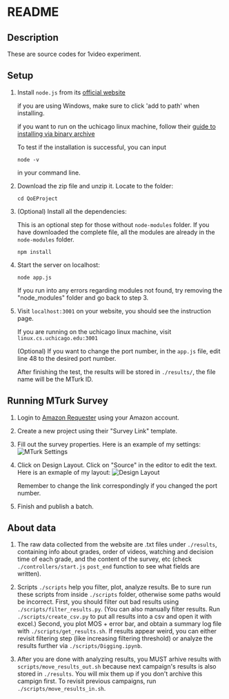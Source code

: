 
# README

## Description

These are source codes for 1video experiment.

## Setup

1. Install `node.js` from its [official website](https://nodejs.org/en/download/)

   if you are using Windows, make sure to click 'add to path' when installing.

   if you want to run on the uchicago linux machine, follow their [guide to installing via binary archive](https://github.com/nodejs/help/wiki/Installation)

   To test if the installation is successful, you can input 

   ```shell
   node -v
   ```

   in your command line.

2. Download the zip file and unzip  it. Locate to the folder:

   ```shell
   cd QoEProject
   ```

3. (Optional) Install all the dependencies:

   This is an optional step for those without `node-modules` folder. If you have downloaded the complete file, all the modules are already in the `node-modules` folder.

   ```shell
   npm install
   ```

4. Start the server on localhost:

   ```shell
   node app.js
   ```

   If you run into any errors regarding modules not found, try removing the "node_modules" folder and go back to step 3.

5. Visit `localhost:3001` on your website, you should see the instruction page.

   If you are running on the uchicago linux machine, visit `linux.cs.uchicago.edu:3001`

   (Optional) If you want to change the port number, in the `app.js` file, edit line 48 to the desired port number.

   After finishing the test, the results will be stored in `./results/`, the file name will be the MTurk ID.

## Running MTurk Survey

1. Login to [Amazon Requester](https://requester.mturk.com/begin_signin) using your Amazon account.

2. Create a new project using their "Survey Link" template.

3. Fill out the survey properties. Here is an example of my settings:
   ![MTurk Settings](https://github.com/sheric98/QoEProject/blob/master/static/MTurk_Settings.png)

4. Click on Design Layout. Click on "Source" in the editor to edit the text.
   Here is an exmaple of my layout:
   ![Design Layout](https://github.com/sheric98/QoEProject/blob/master/static/Design_Layout.png)

   Remember to change the link correspondingly if you changed the port number.

5. Finish and publish a batch.


## About data

1. The raw data collected from the website are .txt files under `./results`, containing info about grades, order of videos, watching and decision time of each grade, and the content of the survey, etc (check `./controllers/start.js` `post_end` function to see what fields are written). 

2. Scripts `./scripts` help you filter, plot, analyze results. Be to sure run these scripts from inside `./scripts` folder, otherwise some paths would be incorrect. First, you should filter out bad results using `./scripts/filter_results.py`. (You can also manually filter results. Run `./scripts/create_csv.py` to put all results into a csv and open it with excel.) Second, you plot MOS + error bar, and obtain a summary log file with `./scripts/get_results.sh`. If results appear weird, you can either revisit filtering step (like increasing filtering threshold) or analyze the results further via `./scripts/Digging.ipynb`. 

3. After you are done with analyzing results, you MUST arhive results with `scripts/move_results_out.sh` because next campaign's results is also stored in `./results`. You will mix them up if you don't archive this campign first. To revisit previous campaigns, run `./scripts/move_results_in.sh`.





